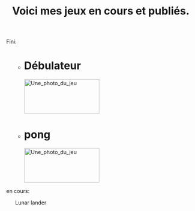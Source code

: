 <!DOCTYPE html>
<html>
<head>
    <title>Mes jeux</title>
</head>
<body>
    <header>
       <h1>Voici mes jeux en cours et publiés.</h1> 
    </header>
    <p>
        Fini:
        <ul>
            <ul>
                <li>
                    <h1>Débulateur</h1>
                    <a href="file:///C:/Users/u6052575/algoritme/debulteur.HTML">
                        <img src="file:///C:/Users/u6052575/Pictures/d%C3%A9bulatour.png" width="200" height="92" alt="Une_photo_du_jeu">
                    </a>
                </li>
                <li>
                    <h1>pong</h1>
                    <a href="file:///C:/Users/u6052575/algoritme/pong.HTML">
                        <img src="file:///C:/Users/u6052575/Pictures/Pong.png" width="200" height="92" alt="Une_photo_du_jeu">
                    </a>
                </li>
            </ul>
            <!-- Ajoutez d'autres jeux finis ici si nécessaire -->
        </ul>
    </p>
    <p>
        en cours:
        <ul>
            <il>
                Lunar lander 
            </il>
        </ul>
    </p>
</body>
</html>
